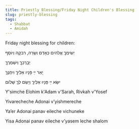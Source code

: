 ```yaml
---
title: Priestly Blessing/Friday Night Children's Blessing
slug: priestly-blessing
tags:
  - Shabbat
  - Amidah
---
```

Friday night blessing for children: 

<HB> יְשִׂימְךֶ אֱלהיִם כְּאָדַם וְשָׂרַה, רִבקָה וְיוֹסֵף

יְבָרֶכְךֶ  וְיִשְׁמְרֶךֶ

יָאֵר ײַ פָּנָיו  אֵלֶיךֶ וִיחֻנֶּךֶּ

יִשָּׂא ײַ פָּנָיו אֵלֶיךֶ וְיָשֵׂם לְךֶ שָׁלוֹם </HB>

Y'simche Elohim k'Adam v'Sarah, Rivkah v'Yosef

Yivarecheche Adonai v’yishmereche

Ya’er Adonai panav eileche vichuneke

Yisa Adonai panav eileche v’yasem leche shalom
